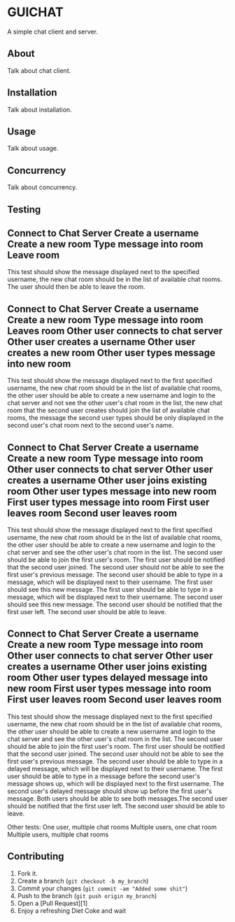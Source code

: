 GUICHAT
=============

A simple chat client and server.

About
-----

Talk about chat client.

Installation
-----------

Talk about installation.


Usage
-----

Talk about usage.

Concurrency
----------

Talk about concurrency.


Testing
-------

Connect to Chat Server
Create a username
Create a new room
Type message into room
Leave room
---
This test should show the message displayed next to the specified username, the new chat room should be in the list
of available chat rooms. The user should then be able to leave the room.

Connect to Chat Server
Create a username
Create a new room
Type message into room
Leaves room
Other user connects to chat server
Other user creates a username
Other user creates a new room
Other user types message into new room
---
This test should show the message displayed next to the first specified username, the new chat room should be in the list
of available chat rooms, the other user should be able to create a new username and login to the chat server and not see the 
other user's chat room in the list, the new chat room that the second user creates should join the list of available chat
rooms, the message the second user types should be only displayed in the second user's chat room next to the second user's
name.

Connect to Chat Server
Create a username
Create a new room
Type message into room
Other user connects to chat server
Other user creates a username
Other user joins existing room
Other user types message into new room
First user types message into room
First user leaves room
Second user leaves room
---
This test should show the message displayed next to the first specified username, the new chat room should be in the list
of available chat rooms, the other user should be able to create a new username and login to the chat server and see the 
other user's chat room in the list. The second user should be able to join the first user's room. The first user should be
notified that the second user joined. The second user should not be able to see the first user's previous message. The 
second user should be able to type in a message, which will be displayed next to their username. The first user should
see this new message. The first user should be able to type in a message, which will be displayed next to their username.
The second user should see this new message. The second user should be notified that the first user left. The second user
should be able to leave.

Connect to Chat Server
Create a username
Create a new room
Type message into room
Other user connects to chat server
Other user creates a username
Other user joins existing room
Other user types delayed message into new room
First user types message into room
First user leaves room
Second user leaves room
---
This test should show the message displayed next to the first specified username, the new chat room should be in the list
of available chat rooms, the other user should be able to create a new username and login to the chat server and see the 
other user's chat room in the list. The second user should be able to join the first user's room. The first user should be
notified that the second user joined. The second user should not be able to see the first user's previous message. The 
second user should be able to type in a delayed message, which will be displayed next to their username. The first user
should be able to type in a message before the second user's message shows up, which will be displayed next to the first 
username. The second user's delayed message should show up before the first user's message. Both users should be able to 
see both messages.The second user should be notified that the first user left. The second user should be able to leave.

Other tests:
One user, multiple chat rooms
Multiple users, one chat room
Multiple users, multiple chat rooms



Contributing
------------

1. Fork it.
2. Create a branch (`git checkout -b my_branch`)
3. Commit your changes (`git commit -am "Added some shit"`)
4. Push to the branch (`git push origin my_branch`)
5. Open a [Pull Request][1]
6. Enjoy a refreshing Diet Coke and wait